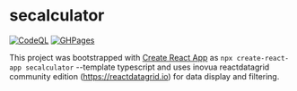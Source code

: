 # secalculator
[![CodeQL](https://github.com/organom/secalculator/actions/workflows/codeql-analysis.yml/badge.svg?branch=main)](https://github.com/organom/secalculator/actions/workflows/codeql-analysis.yml) [![GHPages](https://github.com/organom/secalculator/actions/workflows/ghpages.yml/badge.svg)](https://github.com/organom/secalculator/actions/workflows/ghpages.yml)

This project was bootstrapped with [Create React App](https://github.com/facebook/create-react-app) as `npx create-react-app secalculator` --template typescript and uses inovua reactdatagrid community edition (https://reactdatagrid.io) for data display and filtering.

